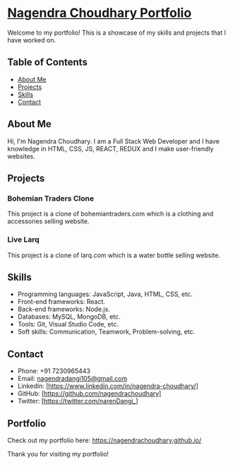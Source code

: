 # [Nagendra Choudhary Portfolio](https://nagendrachoudhary.github.io)

Welcome to my portfolio! This is a showcase of my skills and projects that I have worked on.

## Table of Contents

- [About Me](#about-me)
- [Projects](#projects)
- [Skills](#skills)
- [Contact](#contact)

## About Me

Hi, I'm Nagendra Choudhary. I am a Full Stack Web Developer and I have knowledge in HTML, CSS, JS, REACT, REDUX and I make user-friendly websites.

## Projects

### Bohemian Traders Clone

This project is a clone of bohemiantraders.com which is a clothing and accessories selling website.

### Live Larq

This project is a clone of larq.com which is a water bottle selling website.

## Skills

- Programming languages: JavaScript, Java, HTML, CSS, etc.
- Front-end frameworks: React.
- Back-end frameworks: Node.js.
- Databases: MySQL, MongoDB, etc.
- Tools: Git, Visual Studio Code, etc.
- Soft skills: Communication, Teamwork, Problem-solving, etc.

## Contact

- Phone: +91 7230965443
- Email: nagendradangi105@gmail.com
- LinkedIn: [https://www.linkedin.com/in/nagendra-choudhary/]
- GitHub: [https://github.com/nagendrachoudhary]
- Twitter: [https://twitter.com/narenDangi_]
## Portfolio

Check out my portfolio here: https://nagendrachoudhary.github.io/

Thank you for visiting my portfolio!
